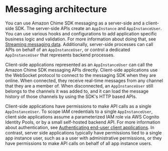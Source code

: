 # Messaging architecture<a name="messaging-architecture"></a>

You can use Amazon Chime SDK messaging as a server\-side and a client\-side SDK\. The server\-side APIs create an `AppInstance` and `AppInstanceUser`\. You can use various hooks and configurations to add application specific business logic and validation\. For more information about doing that, see [Streaming messaging data](streaming-export.md)\. Additionally, server\-side processes can call APIs on behalf of an `AppInstanceUser`, or control a dedicated `AppInstanceUser` that represents backend processes\.

Client\-side applications represented as an `AppInstanceUser` can call the Amazon Chime SDK messaging APIs directly\. Client\-side applications use the WebSocket protocol to connect to the messaging SDK when they are online\. When connected, they receive real\-time messages from any channel that they are a member of\. When disconnected, an `AppInstanceUser` still belongs to the channels it was added to, and it can load the message history of those channels by using the SDK's HTTP based APIs\.

Client\-side applications have permissions to make API calls as a single `AppInstanceUser`\. To scope IAM credentials to a single `AppInstanceUser`, client side applications assume a parameterized IAM role via AWS Cognito Identity Pools, or by a small self\-hosted backend API\. For more information about authentication, see [Authenticating end\-user client applications](auth-client-apps.md)\. In contrast, server side applications typically have permissions tied to a single app instance user, such as a a user with administrative permissions, or they have permissions to make API calls on behalf of all app instance users\. 
